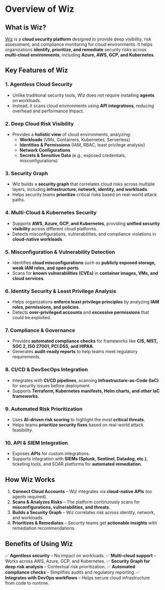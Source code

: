 # Overview of Wiz

## What is Wiz?

[Wiz](https://www.wiz.io/) is a **cloud security platform** designed to provide deep visibility, risk assessment, and compliance monitoring for cloud environments. It helps organizations **identify, prioritize, and remediate** security risks across **multi-cloud environments**, including **Azure, AWS, GCP, and Kubernetes**.

## Key Features of Wiz

### 1. **Agentless Cloud Security**
- Unlike traditional security tools, Wiz does not require installing **agents** on workloads.
- Instead, it scans cloud environments using **API integrations**, reducing overhead and performance impact.

### 2. **Deep Cloud Risk Visibility**
- Provides a **holistic view** of cloud environments, analyzing:
  - **Workloads** (VMs, Containers, Kubernetes, Serverless)
  - **Identities & Permissions** (IAM, RBAC, least privilege analysis)
  - **Network Configurations**
  - **Secrets & Sensitive Data** (e.g., exposed credentials, misconfigurations)

### 3. **Security Graph**
- Wiz builds a **security graph** that correlates cloud risks across multiple layers, including **infrastructure, network, identity, and workloads**.
- Helps security teams **prioritize** critical risks based on real-world attack paths.

### 4. **Multi-Cloud & Kubernetes Security**
- Supports **AWS, Azure, GCP, and Kubernetes**, providing **unified security visibility** across different cloud platforms.
- Detects misconfigurations, vulnerabilities, and compliance violations in **cloud-native workloads**.

### 5. **Misconfiguration & Vulnerability Detection**
- Identifies **cloud misconfigurations** such as **publicly exposed storage, weak IAM roles, and open ports**.
- Scans for **known vulnerabilities (CVEs)** in **container images, VMs, and cloud services**.

### 6. **Identity Security & Least Privilege Analysis**
- Helps organizations **enforce least privilege principles** by analyzing **IAM roles, permissions, and policies**.
- Detects **over-privileged accounts** and **excessive permissions** that could be exploited.

### 7. **Compliance & Governance**
- Provides **automated compliance checks** for frameworks like **CIS, NIST, SOC 2, ISO 27001, PCI DSS, and HIPAA**.
- Generates **audit-ready reports** to help teams meet regulatory requirements.

### 8. **CI/CD & DevSecOps Integration**
- Integrates with **CI/CD pipelines**, scanning **Infrastructure-as-Code (IaC)** for security issues before deployment.
- Supports **Terraform, Kubernetes manifests, Helm charts, and other IaC frameworks**.

### 9. **Automated Risk Prioritization**
- Uses **AI-driven risk scoring** to highlight the most **critical threats**.
- Helps teams **prioritize security fixes** based on real-world attack feasibility.

### 10. **API & SIEM Integration**
- Exposes **APIs** for custom integrations.
- Supports integration with **SIEMs (Splunk, Sentinel, Datadog, etc.)**, ticketing tools, and SOAR platforms for **automated remediation**.

## How Wiz Works
1. **Connect Cloud Accounts** – Wiz integrates via **cloud-native APIs** (no agents required).
2. **Scans & Analyzes Risks** – The platform continuously scans for **misconfigurations, vulnerabilities, and threats**.
3. **Builds a Security Graph** – Wiz correlates risk across identity, network, and workloads.
4. **Prioritizes & Remediates** – Security teams get **actionable insights** with remediation recommendations.

## Benefits of Using Wiz
✅ **Agentless security** – No impact on workloads.
✅ **Multi-cloud support** – Works across AWS, Azure, GCP, and Kubernetes.
✅ **Security Graph for deep risk analysis** – Contextual risk prioritization.
✅ **Automated compliance checks** – Simplifies audits and regulatory reporting.
✅ **Integrates with DevOps workflows** – Helps secure cloud infrastructure from code to runtime.
